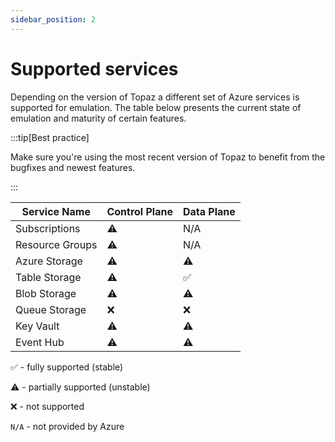```yaml
---
sidebar_position: 2
---
```


# Supported services
Depending on the version of Topaz a different set of Azure services is supported for emulation. The table below presents the current state of emulation and maturity of certain features.

:::tip[Best practice]

Make sure you're using the most recent version of Topaz to benefit from the bugfixes and newest features.

:::

Service Name|Control Plane|Data Plane
------------|-------------|----------
Subscriptions|⚠️|N/A
Resource Groups|⚠️|N/A
Azure Storage|⚠️|⚠️
Table Storage|⚠️|✅
Blob Storage|⚠️|⚠️
Queue Storage|:x:|:x:
Key Vault|⚠️|⚠️
Event Hub|⚠️|⚠️

✅ - fully supported (stable)

⚠️ - partially supported (unstable)

:x: - not supported

`N/A` - not provided by Azure
